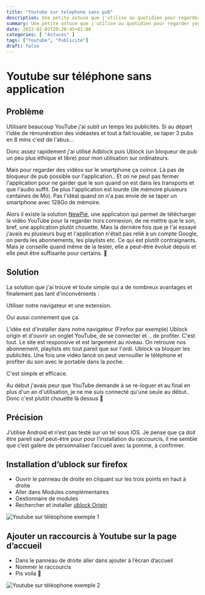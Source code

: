 ```yaml
---
title: "Youtube sur telephone sans pub"
description: Une petite astuce que j'utilise au quotidien pour regarder youtube sur mon téléphone sans publicité
summary: Une petite astuce que j'utilise au quotidien pour regarder youtube sur mon téléphone sans publicité
date: 2022-02-02T20:28:45+01:00
categories: [ "Astuces" ]
tags: ["Youtube", "Publicité"]
draft: false
---
```


# Youtube sur téléphone sans application

## Problème

Utilisant beaucoup YouTube j'ai subit un temps les publicités. Si au départ l'idée de rémunération des vidéastes et tout à fait louable, se taper 3 pubs en 8 mins c'est de l'abus…

Donc assez rapidement j'ai utilisé Adblock puis Ublock (un bloqueur de pub un peu plus éthique et libre) pour mon utilisation sur ordinateurs.

Mais pour regarder des vidéos sur le smartphone ça coince. Là pas de bloqueur de pub possible sur l'application.. Et on ne peut pas fermer l'application pour ne garder que le son quand on est dans les transports et que l'audio suffit. De plus l'application est lourde (de mémoire plusieurs centaines de Mo). Pas l'idéal quand on n'a pas envie de se taper un smartphone avec 128Go de mémoire.

Alors il existe la solution [NewPie](https://newpipe.net/), une application qui permet de télécharger la vidéo YouTube pour la regarder hors connexion, de ne mettre que le son, bref, une application plutôt chouette. Mais la dernière fois que je l'ai essayé j'avais eu plusieurs bug et l'application n'était pas relié à un compte Google, on perds les abonnements, les playlists etc. Ce qui est plutôt contraignants.
Mais je conseille quand même de la tester, elle a peut-être évolué depuis et elle peut être suffisante pour certains. 🙂

## Solution

La solution que j'ai trouvé et toute simple qui a de nombreux avantages et finalement pas tant d'inconvénients :

Utiliser notre navigateur et une extension.

Oui aussi connement que ça.

L'idée est d'installer dans notre navigateur (Firefox par exemple) Ublock origin et d'ouvrir un onglet YouTube, de se connecter et .. de profiter. C'est tout. Le site est responsive et est largement au niveau. On retrouve nos abonnement, playlists etc tout pareil que sur l'ordi. Ublock va bloquer les publicités. Une fois une vidéo lancé on peut verrouiller le téléphone et profiter du son avec le portable dans la poche.

C'est simple et efficace.

Au début j'avais peur que YouTube demande à se re-loguer et au final en plus d'un an d'utilisation, je ne me suis connecté qu'une seule au début.. Donc c'est plutôt chouette là dessus 🙂

## Précision

J’utilise Android et n’est pas testé sur un tel sous IOS. Je pense que ça doit être pareil sauf peut-être pour pour l’installation du raccourcis, il me semble que c’est galère de personnaliser l’accueil avec la pomme, à confirmer.

## Installation d’ublock sur firefox

- Ouvrir le panneau de droite en cliquant sur les trois points en haut à droite
- Aller dans Modules complémentaires
- Gestionnaire de modules
- Rechercher et installer [ublock Origin](https://addons.mozilla.org/fr/firefox/addon/ublock-origin/)

<img src="/img/youtube_sur_telephone_sans_pub/exemple_1.webp" alt="Youtube sur téléophone exemple 1" class="center">

## Ajouter un raccourcis à Youtube sur la page d’accueil

- Dans le panneau de droite aller dans ajouter à l’écran d’accueil
- Nommer le raccourcis
- Pis voila 🙂

<img src="/img/youtube_sur_telephone_sans_pub/exemple_2.webp" alt="Youtube sur téléophone exemple 2" class="center">
